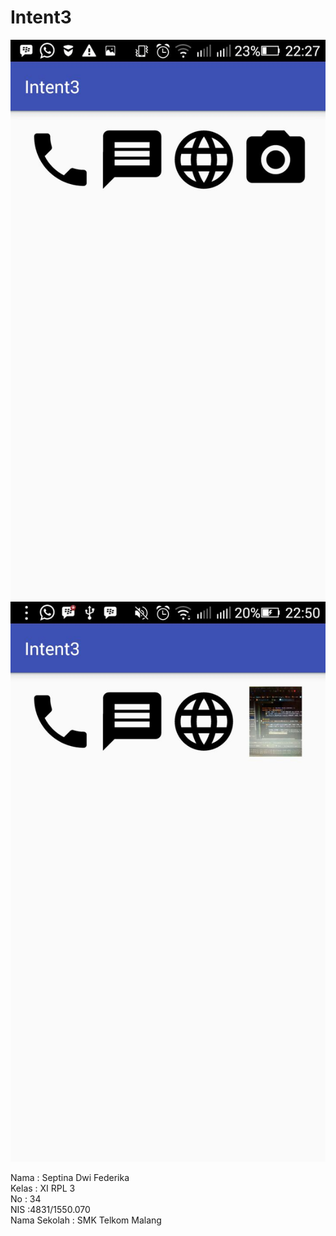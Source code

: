 # Intent3

![Screenshot](https://github.com/septinadf/Intent3/blob/master/intent%20(2).jpeg)
![Screenshot](https://github.com/septinadf/Intent3/blob/master/intent%20(8).jpeg)

Nama : Septina Dwi Federika<br>
Kelas : XI RPL 3<br>
No : 34<br>
NIS :4831/1550.070<br>
Nama Sekolah : SMK Telkom Malang
